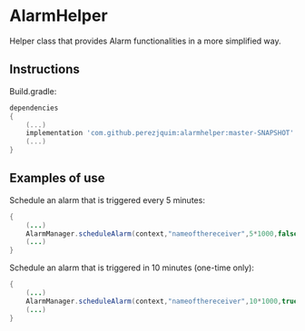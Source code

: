 # AlarmHelper

Helper class that provides Alarm functionalities in a more simplified way.

## Instructions

Build.gradle:
```gradle
dependencies
{
	(...)
	implementation 'com.github.perezjquim:alarmhelper:master-SNAPSHOT'
	(...)
}
```

## Examples of use

Schedule an alarm that is triggered every 5 minutes:
```java
{
	(...)
	AlarmManager.scheduleAlarm(context,"nameofthereceiver",5*1000,false);
	(...)
}
```

Schedule an alarm that is triggered in 10 minutes (one-time only):
```java
{
	(...)
	AlarmManager.scheduleAlarm(context,"nameofthereceiver",10*1000,true);
	(...)
}
```